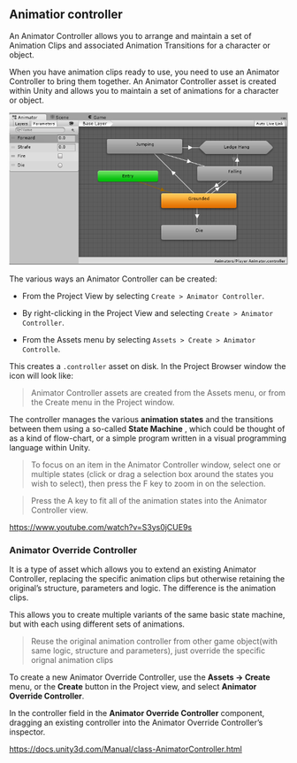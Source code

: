 ## Animatior controller
An Animator Controller allows you to arrange and maintain a set of Animation Clips and associated Animation Transitions for a character or object.

When you have animation clips ready to use, you need to use an Animator Controller to bring them together. An Animator Controller asset is created within Unity and allows you to maintain a set of animations for a character or object.

![](./MecanimAnimatorControllerWindow.png)
 
The various ways an Animator Controller can be created:

- From the Project View by selecting `Create > Animator Controller`.

- By right-clicking in the Project View and selecting `Create > Animator Controller`.

- From the Assets menu by selecting `Assets > Create > Animator Controlle`.

This creates a `.controller` asset on disk. In the Project Browser window the icon will look like:

> Animator Controller assets are created from the Assets menu, or from the Create menu in the Project window.

The controller manages the various **animation states** and the transitions between them using a so-called **State Machine**
, which could be thought of as a kind of flow-chart, or a simple program written in a visual programming language within Unity.


> To focus on an item in the Animator Controller window, select one or multiple states (click or drag a selection box around the states you wish to select), then press the F key to zoom in on the selection.


> Press the A key to fit all of the animation states into the Animator Controller view.

https://www.youtube.com/watch?v=S3ys0jCUE9s


###  Animator Override Controller
It is a type of asset which allows you to extend an existing Animator Controller, replacing the specific animation clips but otherwise retaining the original’s structure, parameters and logic. The difference is the animation clips. 

This allows you to create multiple variants of the same basic state machine, but with each using different sets of animations.

> Reuse the original animation controller from other game object(with same logic, structure and parameters), just override the specific orignal animation clips

To create a new Animator Override Controller, use the **Assets -> Create** menu, or the **Create** button in the Project view, and select **Animator Override Controller**.

In the controller field in the **Animator Override Controller** component, dragging an existing controller into the Animator Override Controller’s inspector.


https://docs.unity3d.com/Manual/class-AnimatorController.html

